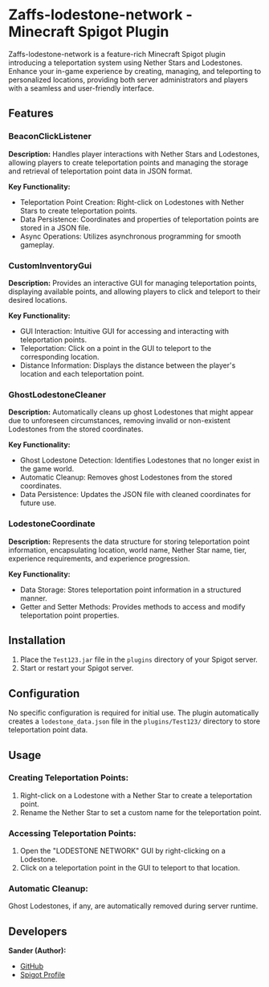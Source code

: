 # Zaffs-lodestone-network - Minecraft Spigot Plugin

Zaffs-lodestone-network is a feature-rich Minecraft Spigot plugin introducing a teleportation system using Nether Stars and Lodestones. Enhance your in-game experience by creating, managing, and teleporting to personalized locations, providing both server administrators and players with a seamless and user-friendly interface.

## Features

### BeaconClickListener

**Description:**
Handles player interactions with Nether Stars and Lodestones, allowing players to create teleportation points and managing the storage and retrieval of teleportation point data in JSON format.

**Key Functionality:**
- Teleportation Point Creation: Right-click on Lodestones with Nether Stars to create teleportation points.
- Data Persistence: Coordinates and properties of teleportation points are stored in a JSON file.
- Async Operations: Utilizes asynchronous programming for smooth gameplay.

### CustomInventoryGui

**Description:**
Provides an interactive GUI for managing teleportation points, displaying available points, and allowing players to click and teleport to their desired locations.

**Key Functionality:**
- GUI Interaction: Intuitive GUI for accessing and interacting with teleportation points.
- Teleportation: Click on a point in the GUI to teleport to the corresponding location.
- Distance Information: Displays the distance between the player's location and each teleportation point.

### GhostLodestoneCleaner

**Description:**
Automatically cleans up ghost Lodestones that might appear due to unforeseen circumstances, removing invalid or non-existent Lodestones from the stored coordinates.

**Key Functionality:**
- Ghost Lodestone Detection: Identifies Lodestones that no longer exist in the game world.
- Automatic Cleanup: Removes ghost Lodestones from the stored coordinates.
- Data Persistence: Updates the JSON file with cleaned coordinates for future use.

### LodestoneCoordinate

**Description:**
Represents the data structure for storing teleportation point information, encapsulating location, world name, Nether Star name, tier, experience requirements, and experience progression.

**Key Functionality:**
- Data Storage: Stores teleportation point information in a structured manner.
- Getter and Setter Methods: Provides methods to access and modify teleportation point properties.

## Installation

1. Place the `Test123.jar` file in the `plugins` directory of your Spigot server.
2. Start or restart your Spigot server.

## Configuration

No specific configuration is required for initial use. The plugin automatically creates a `lodestone_data.json` file in the `plugins/Test123/` directory to store teleportation point data.

## Usage

### Creating Teleportation Points:

1. Right-click on a Lodestone with a Nether Star to create a teleportation point.
2. Rename the Nether Star to set a custom name for the teleportation point.

### Accessing Teleportation Points:

1. Open the "LODESTONE NETWORK" GUI by right-clicking on a Lodestone.
2. Click on a teleportation point in the GUI to teleport to that location.

### Automatic Cleanup:

Ghost Lodestones, if any, are automatically removed during server runtime.

## Developers

**Sander (Author):**
- [GitHub](https://github.com/your-github-username)
- [Spigot Profile](https://www.spigotmc.org/members/your-spigot-profile)
